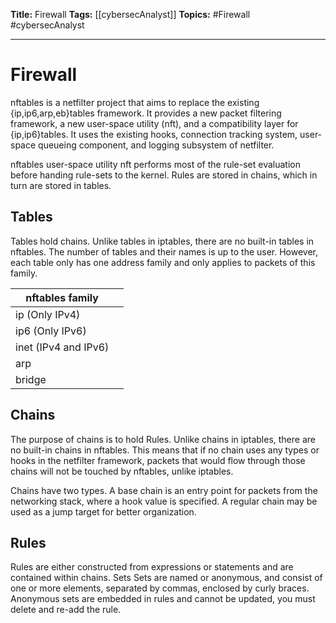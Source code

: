 **Title:** Firewall
**Tags:** [[cybersecAnalyst]]
**Topics:** #Firewall #cybersecAnalyst 

---
# Firewall
nftables is a netfilter project that aims to replace the existing {ip,ip6,arp,eb}tables framework. It provides a new packet filtering framework, a new user-space utility (nft), and a compatibility layer for {ip,ip6}tables. It uses the existing hooks, connection tracking system, user-space queueing component, and logging subsystem of netfilter.

nftables user-space utility nft performs most of the rule-set evaluation before handing rule-sets to the kernel. Rules are stored in chains, which in turn are stored in tables.

## Tables
Tables hold chains. Unlike tables in iptables, there are no built-in tables in nftables. The number of tables and their names is up to the user. However, each table only has one address family and only applies to packets of this family.

| nftables family |  |
| --- |--- |
| ip (Only IPv4) |  |
| ip6 (Only IPv6) | |
| inet (IPv4 and IPv6) | |
| arp | |
| bridge | |


## Chains
The purpose of chains is to hold Rules. Unlike chains in iptables, there are no built-in chains in nftables. This means that if no chain uses any types or hooks in the netfilter framework, packets that would flow through those chains will not be touched by nftables, unlike iptables.

Chains have two types. A base chain is an entry point for packets from the networking stack, where a hook value is specified. A regular chain may be used as a jump target for better organization.

## Rules
Rules are either constructed from expressions or statements and are contained within chains.
Sets
Sets are named or anonymous, and consist of one or more elements, separated by commas, enclosed by curly braces. Anonymous sets are embedded in rules and cannot be updated, you must delete and re-add the rule.
